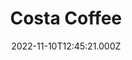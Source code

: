 ---
date: 2022-11-10T12:45:21.000Z
title: Costa Coffee
latitude: 52.03857870104306
longitude: 0.730118486106803
url: https://www.costa.co.uk
category: checkin
---